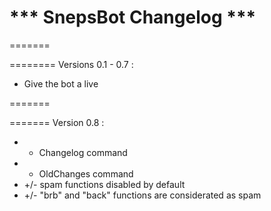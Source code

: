 *** SnepsBot Changelog ***
=======
=======


========
 Versions 0.1 - 0.7 :
+ Give the bot a live

=======

=======
Version 0.8 :
+ + Changelog command
+ + OldChanges command
+ +/- spam functions disabled by default
+ +/- "brb" and "back" functions are considerated as spam
